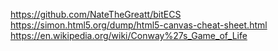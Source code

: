 https://github.com/NateTheGreatt/bitECS
https://simon.html5.org/dump/html5-canvas-cheat-sheet.html
https://en.wikipedia.org/wiki/Conway%27s_Game_of_Life
